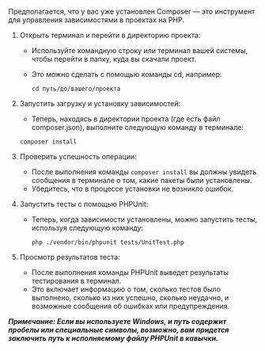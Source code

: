 Предполагается, что у вас уже установлен Composer — это инструмент для управления зависимостями в проектах на PHP.

1. Открыть терминал и перейти в директорию проекта:
   - Используйте командную строку или терминал вашей системы, чтобы перейти в папку, куда вы скачали проект. 
   - Это можно сделать с помощью команды cd, например:

         cd путь/до/вашего/проекта



2. Запустить загрузку и установку зависимостей:
      - Теперь, находясь в директории проекта (где есть файл composer.json), выполните следующую команду в терминале:
        

       composer install


3. Проверить успешность операции:
      - После выполнения команды ````composer install```` вы должны увидеть сообщения в терминале о том, какие пакеты были установлены. 
      - Убедитесь, что в процессе установки не возникло ошибок.


4. Запустить тесты с помощью PHPUnit: 
     - Теперь, когда зависимости установлены, можно запустить тесты, используя следующую команду:

           php ./vendor/bin/phpunit tests/UnitTest.php

5. Просмотр результатов теста: 
     - После выполнения команды PHPUnit выведет результаты тестирования в терминал. 
     - Это включает информацию о том, сколько тестов было выполнено, сколько из них успешно, сколько неудачно, и возможные сообщения об ошибках или предупреждения.



***Примечание: Если вы используете Windows, и путь содержит пробелы или специальные символы, 
    возможно, вам придется заключить путь к исполняемому файлу PHPUnit в кавычки.***
